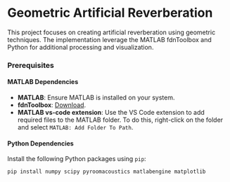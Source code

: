 # Geometric Artificial Reverberation

This project focuses on creating artificial reverberation using geometric techniques. The implementation leverage the MATLAB fdnToolbox and Python for additional processing and visualization.

### Prerequisites

#### MATLAB Dependencies
- **MATLAB**: Ensure MATLAB is installed on your system.
- **fdnToolbox**: [Download](https://github.com/SebastianJiroSchlecht/fdnToolbox).
- **MATLAB vs-code extension**: Use the VS Code extension to add required files to the MATLAB folder. To do this, right-click on the folder and select `MATLAB: Add Folder To Path`.

#### Python Dependencies
Install the following Python packages using `pip`:

```bash
pip install numpy scipy pyroomacoustics matlabengine matplotlib
```